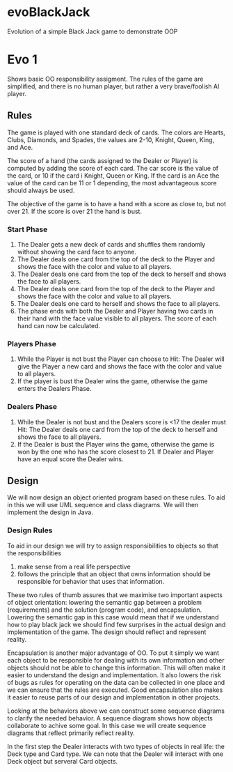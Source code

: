 # evoBlackJack
Evolution of a simple Black Jack game to demonstrate OOP

# Evo 1
Shows basic OO responsibility assigment. The rules of the game are simplified, and there is no human player, but rather a very brave/foolish AI player.

## Rules
The game is played with one standard deck of cards. The colors are Hearts, Clubs, Diamonds, and Spades, the values are 2-10, Knight, Queen, King, and Ace.

The score of a hand (the cards assigned to the Dealer or Player) is computed by adding the score of each card. The car score is the value of the card, or 10 if the card i Knight, Queen or King. If the card is an Ace the value of the card can be 11 or 1 depending, the most advantageous score should always be used.

The objective of the game is to have a hand with a score as close to, but not over 21. If the score is over 21 the hand is bust.

### Start Phase
 1. The Dealer gets a new deck of cards and shuffles them randomly without showing the card face to anyone.
 2. The Dealer deals one card from the top of the deck to the Player and shows the face with the color and value to all players.
 3. The Dealer deals one card from the top of the deck to herself and shows the face to all players.
 4. The Dealer deals one card from the top of the deck to the Player and shows the face with the color and value to all players.
 5. The Dealer deals one card to herself and shows the face to all players.
 6. The phase ends with both the Dealer and Player having two cards in their hand with the face value visible to all players. The score of each hand can now be calculated.
 
### Players Phase
 1. While the Player is not bust the Player can choose to Hit: The Dealer will give the Player a new card and shows the face with the color and value to all players.
 2. If the player is bust the Dealer wins the game, otherwise the game enters the Dealers Phase.
 
### Dealers Phase
 1. While the Dealer is not bust and the Dealers score is <17 the dealer must Hit: The Dealer deals one card from the top of the deck to herself and shows the face to all players.
 2. If the Dealer is bust the Player wins the game, otherwise the game is won by the one who has the score closest to 21. If Dealer and Player have an equal score the Dealer wins.

## Design
We will now design an object oriented program based on these rules. To aid in this we will use UML sequence and class diagrams. We will then implement the design in Java.

### Design Rules
To aid in our design we will try to assign responsibilities to objects so that the responsibilities
 1. make sense from a real life perspective
 2. follows the principle that an object that owns information should be responsible for behavior that uses that information.
 
These two rules of thumb assures that we maximise two important aspects of object orientation: lowering the semantic gap between a problem (requirements) and the solution (program code), and encapsulation. Lowering the semantic gap in this case would mean that if we understand how to play black jack we should find few surprises in the actual design and implementation of the game. The design should reflect and represent reality.

Encapsulation is another major advantage of OO. To put it simply we want each object to be responsible for dealing with its own information and other objects should not be able to change this information. This will often make it easier to understand the design and implementation. It also lowers the risk of bugs as rules for operating on the data can be collected in one place and we can ensure that the rules are executed. Good encapsulation also makes it easier to reuse parts of our design and implementation in other projects.
 
 Looking at the behaviors above we can construct some sequence diagrams to clarify the needed behavior. A sequence diagram shows how objects collaborate to achive some goal. In this case we will create sequence diagrams that reflect primarily reflect reality.
 
 In the first step the Dealer interacts with two types of objects in real life: the Deck type and Card type. We can note that the Dealer will interact with one Deck object but serveral Card objects.
 
